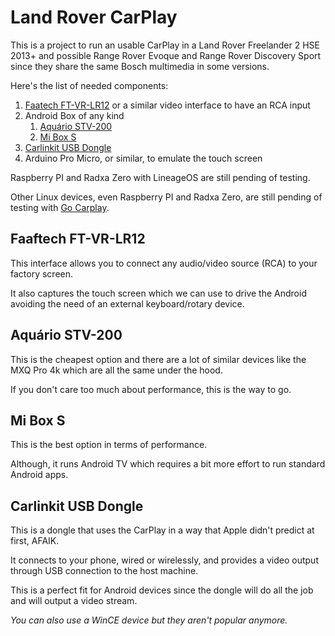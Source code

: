 # Land Rover CarPlay

This is a project to run an usable CarPlay in a Land Rover Freelander 2 HSE 2013+ and possible Range Rover Evoque and Range Rover Discovery Sport since they share the same Bosch multimedia in some versions.

Here's the list of needed components:

1. [Faatech FT-VR-LR12](https://www.faaftech.com/produtos/interface-de-video/ft-video-free-lr12/) or a similar video interface to have an RCA input
2. Android Box of any kind
   1. [Aquário STV-200](https://aquario.com.br/produto/smart-tv-box-4k/)
   2. [Mi Box S](https://www.mi.com/br/mi-box-s/)
3. [Carlinkit USB Dongle](https://www.carlinkit.com/carplay-usb-dongle-for-android-head-unit.html)
4. Arduino Pro Micro, or similar, to emulate the touch screen

Raspberry PI and Radxa Zero with LineageOS are still pending of testing.

Other Linux devices, even Raspberry PI and Radxa Zero, are still pending of testing with [Go Carplay](https://github.com/mzyy94/gocarplay).

## Faaftech FT-VR-LR12

This interface allows you to connect any audio/video source (RCA) to your factory screen.

It also captures the touch screen which we can use to drive the Android avoiding the need of an external keyboard/rotary device.

## Aquário STV-200

This is the cheapest option and there are a lot of similar devices like the MXQ Pro 4k which are all the same under the hood.

If you don't care too much about performance, this is the way to go.

## Mi Box S

This is the best option in terms of performance.

Although, it runs Android TV which requires a bit more effort to run standard Android apps.

## Carlinkit USB Dongle

This is a dongle that uses the CarPlay in a way that Apple didn't predict at first, AFAIK.

It connects to your phone, wired or wirelessly, and provides a video output through USB connection to the host machine.

This is a perfect fit for Android devices since the dongle will do all the job and will output a video stream.

_You can also use a WinCE device but they aren't popular anymore._
